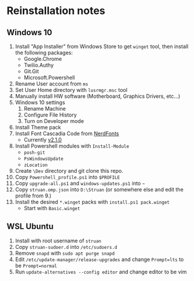 # Reinstallation notes

## Windows 10

1. Install "App Installer" from Windows Store to get `winget` tool, then install the following packages:
   - Google.Chrome
   - Twilio.Authy
   - Git.Git
   - Microsoft.Powershell
2. Rename User account from `ms`
3. Set User Home directory with `lusrmgr.msc` tool
4. Manually install HW software (Motherboard, Graphics Drivers, etc...)
5. Windows 10 settings
   1. Rename Machine
   2. Configure File History
   3. Turn on Developer mode
6. Install Theme pack
7. Install Font Cascadia Code from [NerdFonts](https://www.nerdfonts.com/font-downloads)
   - Currently [v2.1.0](https://github.com/ryanoasis/nerd-fonts/releases/download/v3.0.2/CascadiaCode.zip)
8. Install Powershell modules with `Install-Module`
   - `posh-git`
   - `PsWindowsUpdate`
   - `zLocation`
1. Create `\Dev` directory and git clone this repo.
1. Copy `Powershell_profile.ps1` into `$PROFILE`
1. Copy `upgrade-all.ps1` and `windows-updates.ps1` into `~`
1. Copy `struan.omp.json` into `D:\Struan` (or somewhere else and edit the profile from 9.) 
1. Install the desired `*.winget` packs with `install.ps1 pack.winget`
    - Start with `Basic.winget`

## WSL Ubuntu

1. Install with root username of `struan`
2. Copy `struan-sudoer.d` into `/etc/sudoers.d`
3. Remove `snapd` with `sudo apt purge snapd`
4. Edit `/etc/update-manager/release-upgrades` and change `Prompt=lts` to be `Prompt=normal`
5. Run `update-alternatives --config editor` and change editor to be vim
